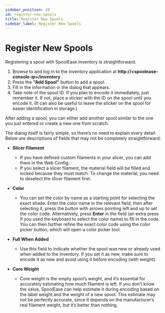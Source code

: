 ```yaml
---
sidebar_position: 20 
id: register-new-spools
title: Register New Spools
sidebar_label: Register New Spools
---
```


# Register New Spools

Registering a spool with SpoolEase Inventory is straightforward.

1. Browse to and log in to the inventory application at **http://\<spoolease-console-ip\>/inventory** .  
2. Press the **"Add Spool"** button to add a spool.  
3. Fill in the information in the dialog that appears.  
4. Take note of the spool ID. If you plan to encode it immediately, just remember it. If not, place a sticker with the ID on the spool until you encode it. (It can also be useful to leave the sticker on the spool for easier identification in storage.)

After adding a spool, you can either add another spool similar to the one you just entered or create a new one from scratch.

The dialog itself is fairly simple, so there’s no need to explain every detail. Below are descriptions of fields that may not be completely straightforward:

- **Slicer Filament**  
  - If you have defined custom filaments in your slicer, you can add them in the Web Config.  
  - If you select a slicer filament, the material field will be filled and locked because they must match. To change the material, you need to deselect the slicer filament first.  

- **Color**  
  - You can set the color by name as a starting point for selecting the exact shade. Enter the color name in the relevant field, then after selecting it, press the button with arrows pointing left and up to set the color code. Alternatively, press **Enter** in the field (an extra press if you used the keyboard to select the color name) to fill in the code. You can then further refine the exact color code using the color picker button, which will open a color picker tool.  

- **Full When Added**  
  - Use this field to indicate whether the spool was new or already used when added to the inventory. If you set it as new, make sure to encode it as new and avoid using it before encoding (with weight).  

- **Core Weight**  
  - Core weight is the empty spool’s weight, and it’s essential for accurately estimating how much filament is left. If you don’t know the value, SpoolEase can help estimate it during encoding based on the label weight and the weight of a new spool. This estimate may not be perfectly accurate, since it depends on the manufacturer’s real filament weight, but it’s better than nothing.  
